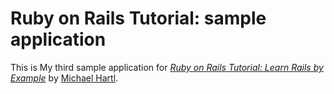# Ruby on Rails Tutorial: sample application

This is My third sample application for
[*Ruby on Rails Tutorial: Learn Rails by Example*](http://railstutorial.org/)
by [Michael Hartl](http://michaelhartl.com/).